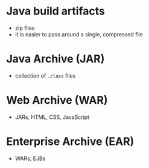 # Java build artifacts
* zip files
* it is easier to pass around a single, compressed file

# Java Archive (JAR)
* collection of `.class` files

# Web Archive (WAR)
* JARs, HTML, CSS, JavaScript

# Enterprise Archive (EAR)
* WARs, EJBs
